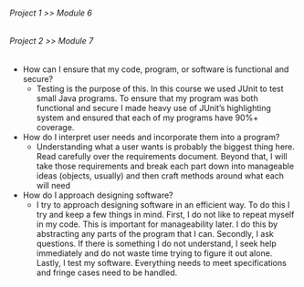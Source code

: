 ###### Project 1 >> Module 6
###### Project 2 >> Module 7

- How can I ensure that my code, program, or software is functional and secure?
  - Testing is the purpose of this. In this course we used JUnit to test small Java programs. To ensure that my program was both functional and secure I made heavy use of JUnit’s highlighting system and ensured that each of my programs have 90%+ coverage.
- How do I interpret user needs and incorporate them into a program?
  - Understanding what a user wants is probably the biggest thing here. Read carefully over the requirements document. Beyond that, I will take those requirements and break each part down into manageable ideas (objects, usually) and then craft methods around what each will need
- How do I approach designing software?
  - I try to approach designing software in an efficient way. To do this I try and keep a few things in mind. First, I do not like to repeat myself in my code. This is important for manageability later. I do this by abstracting any parts of the program that I can. Secondly, I ask questions. If there is something I do not understand, I seek help immediately and do not waste time trying to figure it out alone. Lastly, I test my software. Everything needs to meet specifications and fringe cases need to be handled.
